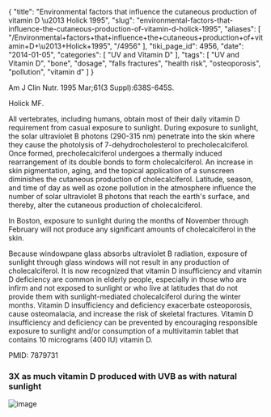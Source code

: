{
    "title": "Environmental factors that influence the cutaneous production of vitamin D \u2013 Holick 1995",
    "slug": "environmental-factors-that-influence-the-cutaneous-production-of-vitamin-d-holick-1995",
    "aliases": [
        "/Environmental+factors+that+influence+the+cutaneous+production+of+vitamin+D+\u2013+Holick+1995",
        "/4956"
    ],
    "tiki_page_id": 4956,
    "date": "2014-01-05",
    "categories": [
        "UV and Vitamin D"
    ],
    "tags": [
        "UV and Vitamin D",
        "bone",
        "dosage",
        "falls fractures",
        "health risk",
        "osteoporosis",
        "pollution",
        "vitamin d"
    ]
}


Am J Clin Nutr. 1995 Mar;61(3 Suppl):638S-645S.

Holick MF.

All vertebrates, including humans, obtain most of their daily vitamin D requirement from casual exposure to sunlight. During exposure to sunlight, the solar ultraviolet B photons (290-315 nm) penetrate into the skin where they cause the photolysis of 7-dehydrocholesterol to precholecalciferol. Once formed, precholecalciferol undergoes a thermally induced rearrangement of its double bonds to form cholecalciferol. An increase in skin pigmentation, aging, and the topical application of a sunscreen diminishes the cutaneous production of cholecalciferol. Latitude, season, and time of day as well as ozone pollution in the atmosphere influence the number of solar ultraviolet B photons that reach the earth's surface, and thereby, alter the cutaneous production of cholecalciferol. 

In Boston, exposure to sunlight during the months of November through February will not produce any significant amounts of cholecalciferol in the skin. 

Because windowpane glass absorbs ultraviolet B radiation, exposure of sunlight through glass windows will not result in any production of cholecalciferol. It is now recognized that vitamin D insufficiency and vitamin D deficiency are common in elderly people, especially in those who are infirm and not exposed to sunlight or who live at latitudes that do not provide them with sunlight-mediated cholecalciferol during the winter months. Vitamin D insufficiency and deficiency exacerbate osteoporosis, cause osteomalacia, and increase the risk of skeletal fractures. Vitamin D insufficiency and deficiency can be prevented by encouraging responsible exposure to sunlight and/or consumption of a multivitamin tablet that contains 10 micrograms (400 IU) vitamin D.

PMID:     7879731

### 3X as much vitamin D produced with UVB as with natural sunlight

<img src="https://d1bk1kqxc0sym.cloudfront.net/attachments/jpeg/holick-f5.jpg" alt="image">
